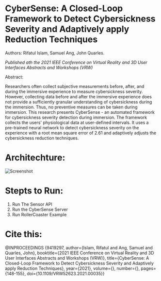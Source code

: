 # CyberSense: A Closed-Loop Framework to Detect Cybersickness Severity and Adaptively apply Reduction Techniques

Authors: Rifatul Islam, Samuel Ang, John Quarles. 

_Published ath the 2021 IEEE Conference on Virtual Reality and 3D User Interfaces Abstracts and Workshops (VRW)_


Abstract:

Researchers often collect subjective measurements before, after, and during the immersive experience to measure cybersickness severity. However, collecting data before and after the immersive experience does not provide a sufficiently granular understanding of cybersickness during the immersion. Thus, no preventive measures can be taken during immersion. This research presents CyberSense - an automated framework for cybersickness severity detection during immersion. The framework collects the users' physiological data at user-defined intervals. It uses a pre-trained neural network to detect cybersickness severity on the experience with a root mean square error of 2.61 and adaptively adjusts the cybersickness reduction techniques.


# Architechture: 
![Screenshot](overview.jpg)


# Stepts to Run: 
1. Run The Sensor API
2. Run the CyberSense Server
4. Run RollerCoaster Example

# Cite this: 

@INPROCEEDINGS
 {9419297,
  author={Islam, Rifatul and Ang, Samuel and Quarles, John},
  booktitle={2021 IEEE Conference on Virtual Reality and 3D User Interfaces Abstracts and Workshops (VRW)}, 
  title={CyberSense: A Closed-Loop Framework to Detect Cybersickness Severity and Adaptively apply Reduction Techniques}, 
  year={2021},
  volume={},
  number={},
  pages={148-155},
  doi={10.1109/VRW52623.2021.00035}}
